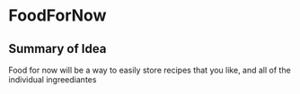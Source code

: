 # FoodForNow

## Summary of Idea

Food for now will be a way to easily store recipes that you like, and all of the individual ingreediantes 
